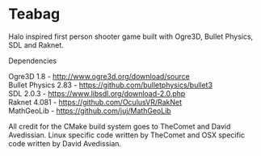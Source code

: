 Teabag
======

Halo inspired first person shooter game built with Ogre3D, Bullet Physics, SDL and Raknet.

Dependencies

Ogre3D 1.8 - http://www.ogre3d.org/download/source  
Bullet Physics 2.83 - https://github.com/bulletphysics/bullet3  
SDL 2.0.3 - https://www.libsdl.org/download-2.0.php  
Raknet 4.081 - https://github.com/OculusVR/RakNet  
MathGeoLib - https://github.com/juj/MathGeoLib  

All credit for the CMake build system goes to TheComet and David Avedissian. Linux specific code written by TheComet and OSX specific code written by  David Avedissian.
